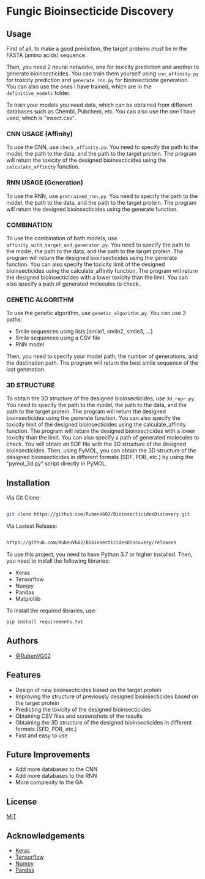 # Fungic Bioinsecticide Discovery


## Usage

First of all, to make a good prediction, the target proteins must be in the FASTA (amino acids) sequence.

Then, you need 2 neural networks, one for toxicity prediction and another to generate bioinsecticides. You can train them yourself using `cnn_affinity.py` for toxicity prediction and `generate_rnn.py` for bioinsecticide generation. You can also use the ones I have trained, which are in the `definitive_models` folder.

To train your models you need data, which can be obtained from different databases such as Chembl, Pubchem, etc. You can also use the one I have used, which is "insect.csv".

### CNN USAGE (Affinity) ###
To use the CNN, use `check_affinity.py`. You need to specify the path to the model, the path to the data, and the path to the target protein. The program will return the toxicity of the designed bioinsecticides using the `calculate_affinity` function.

### RNN USAGE (Generation) ###

To use the RNN, use `pretrained_rnn.py`. You need to specify the path to the model, the path to the data, and the path to the target protein. The program will return the designed bioinsecticides using the generate function.

### COMBINATION ###

To use the combination of both models, use `affinity_with_target_and_generator.py`. You need to specify the path to the model, the path to the data, and the path to the target protein. The program will return the designed bioinsecticides using the generate function. You can also specify the toxicity limit of the designed bioinsecticides using the calculate_affinity function. The program will return the designed bioinsecticides with a lower toxicity than the limit. You can also specify a path of generated molecules to check.

### GENETIC ALGORITHM ###

To use the genetic algorithm, use `genetic_algorithm.py`. You can use 3 paths:
- Smile sequences using lists [smile1, smile2, smile3, ...]
- Smile sequences using a CSV file
- RNN model

Then, you need to specify your model path, the number of generations, and the destination path. The program will return the best smile sequence of the last generation.

### 3D STRUCTURE ###

To obtain the 3D structure of the designed bioinsecticides, use `3d_repr.py`. You need to specify the path to the model, the path to the data, and the path to the target protein. The program will return the designed bioinsecticides using the generate function. You can also specify the toxicity limit of the designed bioinsecticides using the calculate_affinity function. The program will return the designed bioinsecticides with a lower toxicity than the limit. You can also specify a path of generated molecules to check. You will obtain an SDF file with the 3D structure of the designed bioinsecticides.
Then, using PyMOL, you can obtain the 3D structure of the designed bioinsecticides in different formats (SDF, PDB, etc.) by using the "pymol_3d.py" script directly in PyMOL.



## Installation

Via Git Clone:
```bash

git clone https://github.com/RubenVG02/BioinsecticidesDiscovery.git

```

Via Lastest Release:

```bash

https://github.com/RubenVG02/BioinsecticidesDiscovery/releases

```

To use this project, you need to have Python 3.7 or higher installed. Then, you need to install the following libraries:
- Keras
- Tensorflow
- Numpy
- Pandas
- Matplotlib

To install the required libraries, use:

```bash
pip install requirements.txt
```

## Authors

- [@RubenVG02](https://www.github.com/RubenVG02)

## Features

- Design of new bioinsecticides based on the target protein
- Improving the structure of previously designed bioinsecticides based on the target protein
- Predicting the toxicity of the designed bioinsecticides
- Obtaining CSV files and screenshots of the results
- Obtaining the 3D structure of the designed bioinsecticides in different formats (SFD, PDB, etc.)
- Fast and easy to use


## Future Improvements

- Add more databases to the CNN
- Add more databases to the RNN
- More complexity to the GA

## License

[MIT](https://choosealicense.com/licenses/mit/)

## Acknowledgements

- [Keras](https://keras.io/)
- [Tensorflow](https://www.tensorflow.org/)
- [Numpy](https://numpy.org/)
- [Pandas](https://pandas.pydata.org/)





